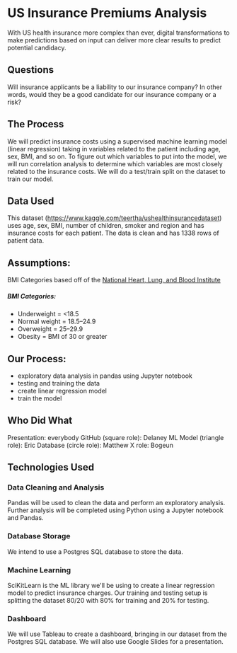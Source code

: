 # US Insurance Premiums Analysis
With US health insurance more complex than ever, digital transformations to make predictions based on input can deliver more clear results to predict potential candidacy. 

## Questions 
Will insurance applicants be a liability to our insurance company? In other words, would they be a good candidate for our insurance company or a risk? 

## The Process
We will predict insurance costs using a supervised machine learning model (linear regression) taking in variables related to the patient including age, sex, BMI, and so on. To figure out which variables to put into the model, we will run correlation analysis to determine which variables are most closely related to the insurance costs. We will do a test/train split on the dataset to train our model.

## Data Used
This dataset (https://www.kaggle.com/teertha/ushealthinsurancedataset) uses age, sex, BMI, number of children, smoker and region and has insurance costs for each patient. The data is clean and has 1338 rows of patient data.

## Assumptions: 
BMI Categories based off of the [National Heart, Lung, and Blood Institute](https://www.nhlbi.nih.gov/health/educational/lose_wt/BMI/bmicalc.htm)

##### BMI Categories:
- Underweight = <18.5
- Normal weight = 18.5–24.9
- Overweight = 25–29.9
- Obesity = BMI of 30 or greater

## Our Process:
- exploratory data analysis in pandas using Jupyter notebook
- testing and training the data
- create linear regression model
- train the model

## Who Did What

Presentation: everybody
GitHub (square role): Delaney
ML Model (triangle role): Eric
Database (circle role): Matthew
X role: Bogeun

## Technologies Used

### Data Cleaning and Analysis

Pandas will be used to clean the data and perform an exploratory analysis. Further analysis will be completed using Python using a Jupyter notebook and Pandas.

### Database Storage

We intend to use a Postgres SQL database to store the data.

### Machine Learning

SciKitLearn is the ML library we'll be using to create a linear regression model to predict insurance charges. Our training and testing setup is splitting the dataset 80/20 with 80% for training and 20% for testing.

### Dashboard

We will use Tableau to create a dashboard, bringing in our dataset from the Postgres SQL database. We will also use Google Slides for a presentation.

